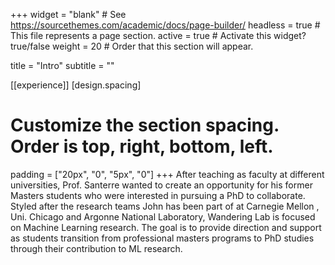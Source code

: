 +++
widget = "blank"  # See https://sourcethemes.com/academic/docs/page-builder/
headless = true  # This file represents a page section.
active = true  # Activate this widget? true/false
weight = 20 # Order that this section will appear.

title = "Intro"
subtitle = ""

[[experience]]
[design.spacing]
  # Customize the section spacing. Order is top, right, bottom, left.
  padding = ["20px", "0", "5px", "0"]
+++
After teaching as faculty at different universities, Prof. Santerre wanted to create an opportunity for his former Masters students who were interested in pursuing a PhD to collaborate.  Styled after the research teams John has been part of at Carnegie Mellon , Uni. Chicago and Argonne National Laboratory, Wandering Lab is focused on Machine Learning research.  The goal is to provide direction and support as students transition from professional masters programs to PhD studies through their contribution to ML research.